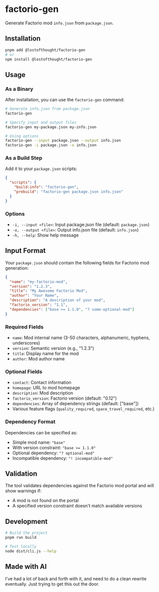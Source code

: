 # factorio-gen

Generate Factorio mod `info.json` from `package.json`.

## Installation

```bash
pnpm add @lostofthought/factorio-gen
# or
npm install @lostofthought/factorio-gen
```

## Usage

### As a Binary

After installation, you can use the `factorio-gen` command:

```bash
# Generate info.json from package.json
factorio-gen

# Specify input and output files
factorio-gen my-package.json my-info.json

# Using options
factorio-gen --input package.json --output info.json
factorio-gen -i package.json -o info.json
```

### As a Build Step

Add it to your `package.json` scripts:

```json
{
  "scripts": {
    "build:info": "factorio-gen",
    "prebuild": "factorio-gen package.json info.json"
  }
}
```

### Options

- `-i, --input <file>`: Input package.json file (default: `package.json`)
- `-o, --output <file>`: Output info.json file (default: `info.json`)
- `-h, --help`: Show help message

## Input Format

Your `package.json` should contain the following fields for Factorio mod generation:

```json
{
  "name": "my-factorio-mod",
  "version": "1.2.3",
  "title": "My Awesome Factorio Mod",
  "author": "Your Name",
  "description": "A description of your mod",
  "factorio_version": "1.1",
  "dependencies": ["base >= 1.1.0", "? some-optional-mod"]
}
```

### Required Fields

- `name`: Mod internal name (3-50 characters, alphanumeric, hyphens, underscores)
- `version`: Semantic version (e.g., "1.2.3")
- `title`: Display name for the mod
- `author`: Mod author name

### Optional Fields

- `contact`: Contact information
- `homepage`: URL to mod homepage
- `description`: Mod description
- `factorio_version`: Factorio version (default: "0.12")
- `dependencies`: Array of dependency strings (default: ["base"])
- Various feature flags (`quality_required`, `space_travel_required`, etc.)

### Dependency Format

Dependencies can be specified as:
- Simple mod name: `"base"`
- With version constraint: `"base >= 1.1.0"`
- Optional dependency: `"? optional-mod"`
- Incompatible dependency: `"! incompatible-mod"`

## Validation

The tool validates dependencies against the Factorio mod portal and will show warnings if:
- A mod is not found on the portal
- A specified version constraint doesn't match available versions

## Development

```bash
# Build the project
pnpm run build

# Test locally
node dist/cli.js --help
``` 

## Made with AI

I've had a lot of back and forth with it, and need to do a clean rewrite eventually. Just trying to get this out the door.
